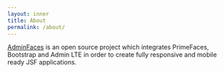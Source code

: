 ```yaml
---
layout: inner
title: About
permalink: /about/
---
```



[AdminFaces](https://adminfaces.github.io/site/) is an open source project which integrates PrimeFaces, Bootstrap and Admin LTE in order to create fully responsive and mobile ready JSF applications.